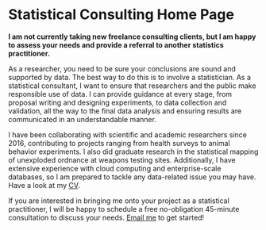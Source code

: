 # Statistical Consulting Home Page

**I am not currently taking new freelance consulting clients, but I am happy
to assess your needs and provide a referral to another statistics
practitioner.**

As a researcher, you need to be sure your conclusions are sound and supported
by data. The best way to do this is to involve a statistician. As a statistical
consultant, I want to ensure that researchers and the public make responsible
use of data. I can provide guidance at every stage, from proposal writing and
designing experiments, to data collection and validation, all the way to the
final data analysis and ensuring results are communicated in an understandable
manner.

I have been collaborating with scientific and academic researchers since 2016,
contributing to projects ranging from health surveys to animal behavior
experiments. I also did graduate research in the statistical mapping of
unexploded ordnance at weapons testing sites. Additionally, I have extensive
experience with cloud computing and enterprise-scale databases, so I am
prepared to tackle any data-related issue you may have. Have a look at my
[CV](kflagg-cv).

If you are interested in bringing me onto your project as a statistical
practitioner, I will be happy to schedule a free no-obligation 45-minute
consultation to discuss your needs. [Email me](mailto:flagg.ka@gmail.com) to
get started!

